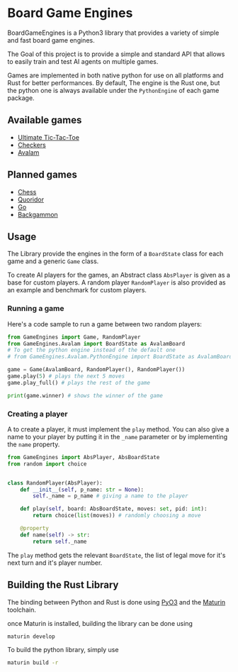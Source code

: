 # Board Game Engines

BoardGameEngines is a Python3 library that provides a variety of simple and fast board game engines. 

The Goal of this project is to provide a simple and standard API that allows to easily train and test AI agents on multiple games.

Games are implemented in both native python for use on all platforms and Rust for better performances. By default, The engine is the Rust one, but the python one is always available under the `PythonEngine` of each game package.

## Available games

- [Ultimate Tic-Tac-Toe](https://en.wikipedia.org/wiki/Ultimate_tic-tac-toe)
- [Checkers](https://en.wikipedia.org/wiki/Checkers)
- [Avalam](https://www.elo-games.com/en/games/967540-avalam) 

## Planned games
- [Chess](https://en.wikipedia.org/wiki/Chess)
- [Quoridor](https://en.wikipedia.org/wiki/Quoridor)
- [Go](https://en.wikipedia.org/wiki/Go_(game))
- [Backgammon](https://en.wikipedia.org/wiki/Backgammon)

## Usage
The Library provide the engines in the form of a `BoardState` class for each game and a generic `Game` class. 

To create AI players for the games, an Abstract class `AbsPlayer` is given as a base for custom players. A random player `RandomPlayer` is also provided as an example and benchmark for custom players. 

### Running a game
Here's a code sample to run a game between two random players:
```Python
from GameEngines import Game, RandomPlayer
from GameEngines.Avalam import BoardState as AvalamBoard
# To get the python engine instead of the default one
# from GameEngines.Avalam.PythonEngine import BoardState as AvalamBoard

game = Game(AvalamBoard, RandomPlayer(), RandomPlayer())
game.play(5) # plays the next 5 moves
game.play_full() # plays the rest of the game

print(game.winner) # shows the winner of the game
```

### Creating a player

A to create a player, it must implement the `play` method. You can also give a name to your player by putting it in the `_name` parameter or by implementing the `name` property.
```python
from GameEngines import AbsPlayer, AbsBoardState
from random import choice


class RandomPlayer(AbsPlayer):
    def __init__(self, p_name: str = None):
        self._name = p_name # giving a name to the player

    def play(self, board: AbsBoardState, moves: set, pid: int):
        return choice(list(moves)) # randomly choosing a move

    @property
    def name(self) -> str:
        return self._name
```
The `play` method gets the relevant `BoardState`, the list of legal move for it's next turn and it's player number.

## Building the Rust Library
The binding between Python and Rust is done using [PyO3](https://pyo3.rs/v0.22.5/) and the [Maturin](https://www.maturin.rs/) toolchain.

once Maturin is installed, building the library can be done using
```Bash
maturin develop
```

To build the python library, simply use  
```Bash
maturin build -r
```
